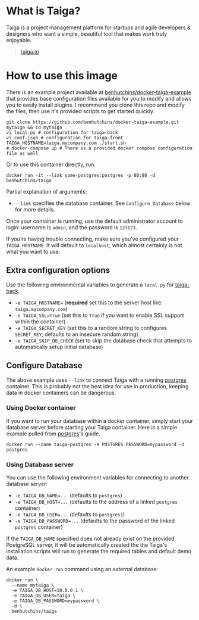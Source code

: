 # What is Taiga?

Taiga is a project management platform for startups and agile developers & designers who want a simple, beautiful tool that makes work truly enjoyable.

> [taiga.io](https://taiga.io)

# How to use this image

There is an example project available at [benhutchins/docker-taiga-example](https://github.com/benhutchins/docker-taiga-example) that provides base configuration files available for you to modify and allows you to easily install plugins. I recommend you clone this repo and modify the files, then use it's provided scripts to get started quickly.

    git clone https://github.com/benhutchins/docker-taiga-example.git mytaiga && cd mytaiga
    vi local.py # configuration for taiga-back
    vi conf.json # configuration for taiga-front
    TAIGA_HOSTNAME=taiga.mycompany.com ./start.sh
    # docker-compose up # There is a provided docker compose configuration file as well

Or to use this container directly, run:

    docker run -it --link some-postgres:postgres -p 80:80 -d benhutchins/taiga

Partial explanation of arguments:

- `--link` specifies the database container. See `Configure Database` below for more details.

Once your container is running, use the default administrator account to login: username is `admin`, and the password is `123123`.

If you're having trouble connecting, make sure you've configured your `TAIGA_HOSTNAME`. It will default to `localhost`, which almost certainly is not what you want to use.

## Extra configuration options

Use the following environmental variables to generate a `local.py` for [taiga-back](https://github.com/taigaio/taiga-back).

  - `-e TAIGA_HOSTNAME=` (**required** set this to the server host like `taiga.mycompany.com`)
  - `-e TAIGA_SSL=True` (set this to `True` if you want to enable SSL support within the container)
  - `-e TAIGA_SECRET_KEY` (set this to a random string to configures `SECRET_KEY`; defaults to an insecure random string)
 - `-e TAIGA_SKIP_DB_CHECK` (set to skip the database check that attempts to automatically setup initial database)

## Configure Database

The above example uses `--link` to connect Taiga with a running [postgres](https://registry.hub.docker.com/_/postgres/) container. This is probably not the best idea for use in production, keeping data in docker containers can be dangerous.

### Using Docker container

If you want to run your database within a docker container, simply start your database server before starting your Taiga container. Here is a simple example pulled from [postgres](https://registry.hub.docker.com/_/postgres/)'s guide.

    docker run --name taiga-postgres -e POSTGRES_PASSWORD=mypassword -d postgres

### Using Database server

You can use the following environment variables for connecting to another database server:

 - `-e TAIGA_DB_NAME=...` (defaults to `postgres`)
 - `-e TAIGA_DB_HOST=...` (defaults to the address of a linked `postgres` container)
 - `-e TAIGA_DB_USER=...` (defaults to `postgres)`)
 - `-e TAIGA_DB_PASSWORD=...` (defaults to the password of the linked `postgres` container)

If the `TAIGA_DB_NAME` specified does not already exist on the provided PostgreSQL server, it will be automatically created the the Taiga's installation scripts will run to generate the required tables and default demo data.

An example `docker run` command using an external database:

    docker run \
      --name mytaiga \
      -e TAIGA_DB_HOST=10.0.0.1 \
      -e TAIGA_DB_USER=taiga \
      -e TAIGA_DB_PASSWORD=mypassword \
      -d \
      benhutchins/taiga
